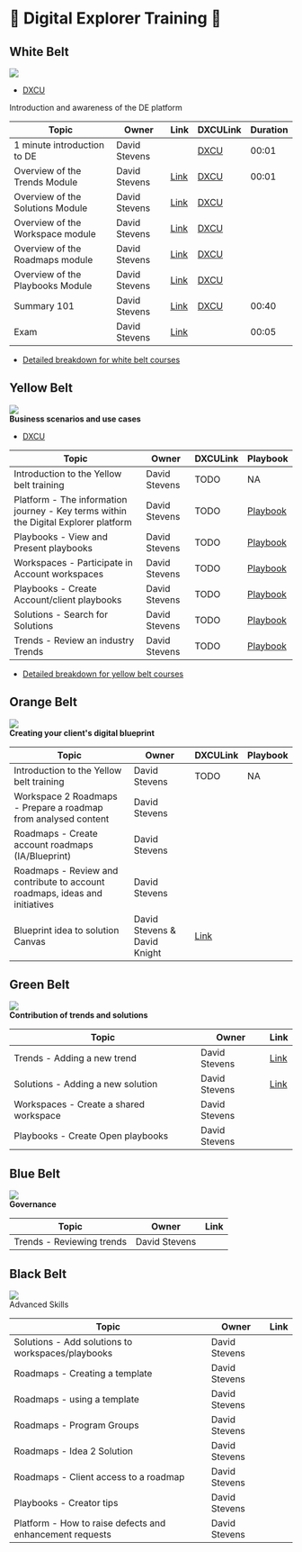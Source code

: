 # :construction: Digital Explorer Training :construction:

## White Belt
![](trainingBadges/WhiteBeltr2.png)<br>

- [DXCU](https://dxc.sabacloud.com/Saba/Web_spf/NA2PRD0005/app/shared;spf-url=common%2Flearningeventdetail%2Fcurra000000000004384)

Introduction and awareness of the DE platform

|Topic|Owner|Link|DXCULink|Duration|
|---|---|---|---|---|
|1 minute introduction to DE|David Stevens| |[DXCU](https://dxc.sabacloud.com/Saba/Web_spf/NA2PRD0005/common/ledetail/00054479) |00:01|
|Overview of the Trends Module| David Stevens|[Link](https://github.com/dxc-technology/dxc-digitalexplorer/blob/master/training/Trends/Trends100/readme.md)|[DXCU](https://dxc.sabacloud.com/Saba/Web_spf/NA2PRD0005/common/ledetail/00054453)|00:01|
|Overview of the Solutions Module| David Stevens|[Link](https://github.com/dxc-technology/dxc-digitalexplorer/tree/master/training/Solutions)|[DXCU](https://dxc.sabacloud.com/Saba/Web_spf/NA2PRD0005/common/ledetail/00054454)
|Overview of the Workspace module| David Stevens|[Link](https://github.com/dxc-technology/dxc-digitalexplorer/blob/master/training/Workspaces/readme.md)|[DXCU](https://dxc.sabacloud.com/Saba/Web_spf/NA2PRD0005/common/ledetail/00054455)
|Overview of the Roadmaps module| David Stevens|[Link](https://github.com/dxc-technology/dxc-digitalexplorer/blob/master/training/Roadmaps/RoadmapOverview.md)|[DXCU](https://dxc.sabacloud.com/Saba/Web_spf/NA2PRD0005/common/ledetail/00054469)
|Overview of the Playbooks Module| David Stevens|[Link](https://github.com/dxc-technology/dxc-digitalexplorer/blob/master/training/Playbooks/PlaybookOverview.md)|[DXCU](https://dxc.sabacloud.com/Saba/Web_spf/NA2PRD0005/common/ledetail/00054446)
|Summary 101| David Stevens|[Link](https://github.com/dxc-technology/dxc-digitalexplorer/blob/master/training/101/DXCDE101.md)|[DXCU](https://dxc.sabacloud.com/Saba/Web_spf/NA2PRD0005/common/ledetail/00054446)|00:40|
|Exam|David Stevens|[Link](examQuestions.md)||00:05|

- [Detailed breakdown for white belt courses](DXCUWhiteBeltCourses.md)

## Yellow Belt

![](trainingBadges/YellowBeltR2.png)<br>
**Business scenarios and use cases**

- [DXCU](https://dxc.sabacloud.com/Saba/Web_spf/NA2PRD0005/common/learningeventdetail/curra000000000004500)

|Topic|Owner|DXCULink|Playbook|
|---|---|---|---|
|Introduction to the Yellow belt training|David Stevens|TODO|NA|
|Platform - The information journey - Key terms within the Digital Explorer platform|David Stevens|TODO|[Playbook](https://digitalexplorer.dxc.com/pb/playbook/196768)|
|Playbooks - View and Present playbooks|David Stevens|TODO|[Playbook](https://digitalexplorer.dxc.com/pb/playbook/606480)|
|Workspaces - Participate in Account workspaces|David Stevens|TODO|[Playbook](https://digitalexplorer.dxc.com/pb/playbook/606107)|
|Playbooks - Create Account/client playbooks|David Stevens|TODO|[Playbook](https://digitalexplorer.dxc.com/pb/playbook/196700)|
|Solutions -  Search for Solutions|David Stevens|TODO|[Playbook](https://digitalexplorer.dxc.com/pb/playbook/196703)|
|Trends - Review an industry Trends|David Stevens|TODO|[Playbook](https://digitalexplorer.dxc.com/pb/playbook/606480)|

- [Detailed breakdown for yellow belt courses](DXCUYellowBeltCourses.md)


## Orange Belt
![](trainingBadges/OrangeBeltR2.png)<br>
**Creating your client's digital blueprint**

|Topic|Owner|DXCULink|Playbook
|---|---|---|---|
|Introduction to the Yellow belt training|David Stevens|TODO|NA|
|Workspace 2 Roadmaps - Prepare a roadmap from analysed content|David Stevens|
|Roadmaps - Create account roadmaps (IA/Blueprint)|David Stevens|
|Roadmaps -  Review and contribute to account roadmaps, ideas and initiatives|David Stevens|
|Blueprint idea to solution Canvas|David Stevens & David Knight|[Link](https://github.com/dxc-technology/dxc-digitalexplorer/blob/master/training/Roadmaps/Idea2Solution.md)


## Green Belt
![](trainingBadges/GreenBeltR2.png)<br>
**Contribution of trends and solutions**

|Topic|Owner|Link
|---|---|---|
|Trends - Adding a new trend|David Stevens|[Link](https://github.com/dxc-technology/dxc-digitalexplorer/blob/master/training/Trends/ContributingTrends/readme.md)
|Solutions - Adding a new solution|David Stevens|[Link](https://github.com/dxc-technology/dxc-digitalexplorer/tree/master/training/Solutions/SubmittingSolutions)
|Workspaces - Create a shared workspace|David Stevens|
|Playbooks - Create Open playbooks|David Stevens|


## Blue Belt
![](trainingBadges/BlueBeltR2.png)<br>
**Governance**

|Topic|Owner|Link
|---|---|---|
|Trends - Reviewing trends|David Stevens|



## Black Belt
![](trainingBadges/BlackBeltR2.png)<br>
Advanced Skills

|Topic|Owner|Link
|---|---|---|
|Solutions - Add solutions to workspaces/playbooks|David Stevens|
|Roadmaps - Creating a template|David Stevens|
|Roadmaps - using a template|David Stevens|
|Roadmaps - Program Groups|David Stevens|
|Roadmaps - Idea 2 Solution|David Stevens|
|Roadmaps - Client access to a roadmap|David Stevens|
|Playbooks - Creator tips|David Stevens|
|Platform - How to raise defects and enhancement requests|David Stevens|
